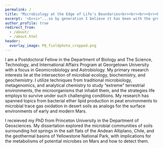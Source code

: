 ```yaml
---
permalink: /
title: "Microbiology at the Edge of Life's Boundaries<br><br><br><br><br>"
excerpt: '<b><i>"...so by generation I believe it has been with the great Tree of Life, which fills with its dead and broken branches the crust of the earth, and covers the surface with its ever-branching and beautiful ramifications."</i><br>-Charles Darwin</b><br>'
author_profile: true
redirect_from: 
  - /about/
  - /about.html
header:
  overlay_image: PQ_fieldphoto_cropped.png
---
```


I am a Postdoctoral Fellow in the Department of Biology and The Science, Technology, and International Affairs Program at Georgetown University with a focus in Geomicrobiology and Astrobiology. My primary research interests lie at the intersection of microbial ecology, biochemistry, and geochemistry. I utilize techniques from traditional microbiology, metagenomics, and analytical chemistry to study “extreme” terrestrial environments, the microorganisms that inhabit them, and the strategies life employs to survive under such challenging conditions. My research has spanned topics from bacterial ether lipid production in peat environments to microbial trace gas oxidation in desert soils as analogs for the surface environments of early and modern Mars. 

I receieved my PhD from Princeton University in the Department of Geosciences. My dissertation explored the microbial communities of soils surrounding hot springs in the salt flats of the Andean Altiplano, Chile, and the geothermal basins of Yellowstone National Park, with implications for the metabolisms of potential microbes on Mars and how to detect them.
